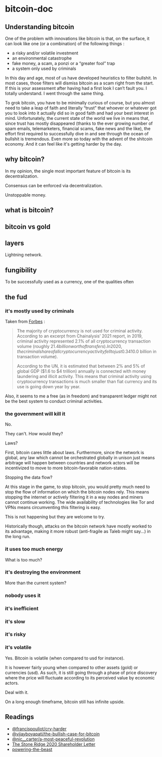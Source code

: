 # bitcoin-doc

## Understanding bitcoin

One of the problem with innovations like bitcoin is that, on the surface, it can look like one (or a combination) of the following things :

- a risky and/or volatile investment 
- an environmental catastrophe 
- fake money, a scam, a ponzi or a “greater fool” trap
- a system only used by criminals

In this day and age, most of us have developed heuristics to filter bullshit. In most cases, those filters will dismiss bitcoin as a scam right from the start. 
If this is your assessment after having had a first look I can’t fault you. I totally understand. I went through the same thing.

To grok bitcoin, you have to be minimally curious of course, but you almost need to take a leap of faith and literally “trust” that whoever or whatever got you to look into it actually did so in good faith and had your best interest in mind. Unfortunately, the current state of the world we live in means that, since trust has mostly disappeared (thanks to the ever growing number of spam emails, telemarketers, financial scams, fake news and the like), the effort first required to successfully dive in and see through the ocean of bullshit is tremendous. Even more so today with the advent of the shitcoin economy. And it can feel like it's getting harder by the day.

## why bitcoin?

In my opinion, the single most important feature of bitcoin is its decentralization.

Consensus can be enforced via decentralization.

Unstoppable money. 

## what is bitcoin?

## bitcoin vs gold

## layers

Lightning network.

## fungibility

To be successfully used as a currency, one of the qualities often 

## the fud

### it's mostly used by criminals

Taken from [Forbes](https://www.forbes.com/sites/haileylennon/2021/01/19/the-false-narrative-of-bitcoins-role-in-illicit-activity) :

> The majority of cryptocurrency is not used for criminal activity. According to an excerpt from Chainalysis’ 2021 report, in 2019, criminal activity represented 2.1% of all cryptocurrency transaction volume (roughly $21.4 billion worth of transfers). In 2020, the criminal share of all cryptocurrency activity fell to just 0.34% ($10.0 billion in transaction volume). 
>
> According to the UN, it is estimated that between 2% and 5% of global GDP ($1.6 to $4 trillion) annually is connected with money laundering and illicit activity. This means that criminal activity using cryptocurrency transactions is much smaller than fiat currency and its use is going down year by year.

Also, it seems to me a free (as in freedom) and transparent ledger might not be the best system to conduct criminal activities.

### the government will kill it

No.

They can't. How would they?

Laws?

First, bitcoin cares little about laws. Furthermore, since the network is global, any law which cannot be orchestrated globally in unison just means arbitrage will happen between countries and network actors will be incentivized to move to more bitcoin-favorable nation-states.

Stopping the data flow?

At this stage in the game, to stop bitcoin, you would pretty much need to stop the flow of information on which the bitcoin nodes rely. This means stopping the internet or actively filtering it in a way nodes and miners cannot continue working. The wide availability of technologies like Tor and VPNs means circumventing this filtering is easy.

This is not happening but they are welcome to try.

Historically though, attacks on the bitcoin network have mostly worked to its advantage, making it more robust (anti-fragile as Taleb might say...) in the long run.

### it uses too much energy

What is too much?

### it's destroying the environment

More than the current system?

### nobody uses it

### it's inefficient

### it's slow

### it's risky

### it's volatile

Yes. Bitcoin is volatile (when compared to usd for instance).

It is however fairly young when compared to other assets (gold) or currencies (usd). As such, it is still going through a phase of price discovery where the price will fluctuate according to its perceived value by economic actors.

Deal with it.

On a long enough timeframe, bitcoin still has infinite upside.

## Readings

- [@francispouliot/cry-harder](https://medium.com/@francispouliot/cry-harder-31a599a2e343)
- [@vijayboyapati/the-bullish-case-for-bitcoin](https://vijayboyapati.medium.com/the-bullish-case-for-bitcoin-6ecc8bdecc1)
- [@nic__carter/a-most-peaceful-revolution](https://medium.com/@nic__carter/a-most-peaceful-revolution-8b63b64c203e)
- [The Stone Ridge 2020 Shareholder Letter](https://www.microstrategy.com/en/bitcoin/documents/stone-ridge-2020-shareholder-letter)
- [powering-the-beast](https://physicsworld.com/a/powering-the-beast-why-we-shouldnt-worry-about-the-internets-rising-electricity-consumption/)
